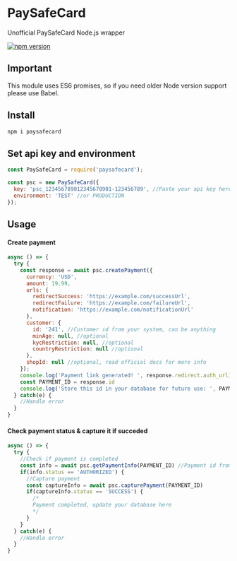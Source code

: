 # PaySafeCard
Unofficial PaySafeCard Node.js wrapper

[![npm version](https://badge.fury.io/js/paysafecard.svg)](https://badge.fury.io/js/paysafecard)

## Important
This module uses ES6 promises, so if you need older Node version support please use Babel.
## Install
```bash
npm i paysafecard
```

## Set api key and environment
```javascript
const PaySafeCard = require('paysafecard');

const psc = new PaySafeCard({
  key: 'psc_123456789012345678901-123456789', //Paste your api key here
  environment: 'TEST' //or PRODUCTION
});
```


## Usage
#### Create payment
```javascript
async () => {
  try {
    const response = await psc.createPayment({
      currency: 'USD',
      amount: 19.99,
      urls: {
        redirectSuccess: 'https://example.com/successUrl',
        redirectFailure: 'https://example.com/failureUrl',
        notification: 'https://example.com/notificationUrl'
      },
      customer: {
        id: '241', //Customer id from your system, can be anything
        minAge: null, //optional
        kycRestriction: null, //optional
        countryRestriction: null //optional
      },
      shopId: null //optional, read official docs for more info
    });
    console.log('Payment link generated! ', response.redirect.auth_url)
    const PAYMENT_ID = response.id
    console.log('Store this id in your database for future use: ', PAYMENT_ID)
  } catch(e) {
    //Handle error
  }
}
```

#### Check payment status & capture it if succeded
```javascript
async () => {
  try {
    //Check if payment is completed
    const info = await psc.getPaymentInfo(PAYMENT_ID) //Payment id from previous request
    if(info.status == 'AUTHORIZED') {
      //Capture payment
      const captureInfo = await psc.capturePayment(PAYMENT_ID)
      if(captureInfo.status == 'SUCCESS') {
        /*
        Payment completed, update your database here
        */
      }
    }
  } catch(e) {
    //Handle error
  }
}

```

